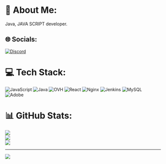 # 💫 About Me:
Java, JAVA SCRIPT developer. 


## 🌐 Socials:
[![Discord](https://img.shields.io/badge/Discord-%237289DA.svg?logo=discord&logoColor=white)](https://discord.gg/pro5383) 

# 💻 Tech Stack:
![JavaScript](https://img.shields.io/badge/javascript-%23323330.svg?style=for-the-badge&logo=javascript&logoColor=%23F7DF1E) ![Java](https://img.shields.io/badge/java-%23ED8B00.svg?style=for-the-badge&logo=openjdk&logoColor=white) ![OVH](https://img.shields.io/badge/ovh-%23123F6D.svg?style=for-the-badge&logo=ovh&logoColor=#123F6D) ![React](https://img.shields.io/badge/react-%2320232a.svg?style=for-the-badge&logo=react&logoColor=%2361DAFB) ![Nginx](https://img.shields.io/badge/nginx-%23009639.svg?style=for-the-badge&logo=nginx&logoColor=white) ![Jenkins](https://img.shields.io/badge/jenkins-%232C5263.svg?style=for-the-badge&logo=jenkins&logoColor=white) ![MySQL](https://img.shields.io/badge/mysql-4479A1.svg?style=for-the-badge&logo=mysql&logoColor=white) ![Adobe](https://img.shields.io/badge/adobe-%23FF0000.svg?style=for-the-badge&logo=adobe&logoColor=white)
# 📊 GitHub Stats:
![](https://github-readme-stats.vercel.app/api?username=pro5383&theme=midnight-purple&hide_border=false&include_all_commits=false&count_private=true)<br/>
![](https://nirzak-streak-stats.vercel.app/?user=pro5383&theme=midnight-purple&hide_border=false)<br/>
![](https://github-readme-stats.vercel.app/api/top-langs/?username=pro5383&theme=midnight-purple&hide_border=false&include_all_commits=false&count_private=true&layout=compact)

---
[![](https://visitcount.itsvg.in/api?id=pro5383&icon=0&color=0)](https://visitcount.itsvg.in)

<!-- Proudly created with GPRM ( https://gprm.itsvg.in ) -->
